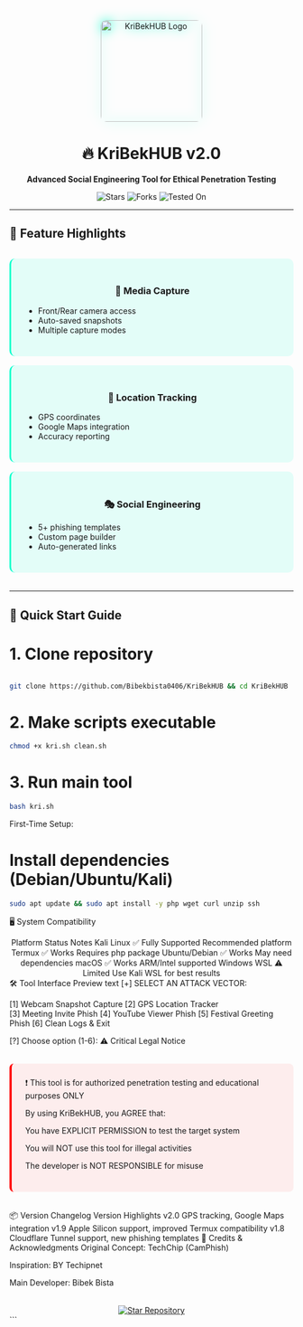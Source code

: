 <div align="center">
  <img src="assets/logo.png" alt="KriBekHUB Logo" width="180" style="border-radius:10px;filter:drop-shadow(0 0 10px #00ffcc)"/>
  
  # 🔥 KriBekHUB v2.0
  
  **Advanced Social Engineering Tool for Ethical Penetration Testing**
  
  <div>
    <img src="https://img.shields.io/github/stars/Bibekbista0406/KriBekHUB?style=for-the-badge&color=00ffcc&label=Stars" alt="Stars"/>
    <img src="https://img.shields.io/github/forks/Bibekbista0406/KriBekHUB?style=for-the-badge&color=00ffcc&label=Forks" alt="Forks"/>
    <img src="https://img.shields.io/badge/Tested%20On-Kali%20|%20Termux%20|%20WSL-00ffcc?style=for-the-badge" alt="Tested On"/>
  </div>
</div>

---

## 🌟 Feature Highlights

<div align="center" style="display:grid;grid-template-columns:repeat(auto-fit, minmax(300px, 1fr));gap:1rem;margin:2rem 0">

<div style="background:rgba(0,255,204,0.1);padding:1.5rem;border-radius:10px;border-left:3px solid #00ffcc">
<h3>📸 Media Capture</h3>
<ul style="text-align:left">
<li>Front/Rear camera access</li>
<li>Auto-saved snapshots</li>
<li>Multiple capture modes</li>
</ul>
</div>

<div style="background:rgba(0,255,204,0.1);padding:1.5rem;border-radius:10px;border-left:3px solid #00ffcc">
<h3>📍 Location Tracking</h3>
<ul style="text-align:left">
<li>GPS coordinates</li>
<li>Google Maps integration</li>
<li>Accuracy reporting</li>
</ul>
</div>

<div style="background:rgba(0,255,204,0.1);padding:1.5rem;border-radius:10px;border-left:3px solid #00ffcc">
<h3>🎭 Social Engineering</h3>
<ul style="text-align:left">
<li>5+ phishing templates</li>
<li>Custom page builder</li>
<li>Auto-generated links</li>
</ul>
</div>

</div>

---

## 🚀 Quick Start Guide

# 1. Clone repository
```bash

git clone https://github.com/Bibekbista0406/KriBekHUB && cd KriBekHUB
```
# 2. Make scripts executable
```bash
chmod +x kri.sh clean.sh
```
# 3. Run main tool
```bash
bash kri.sh
```
First-Time Setup:

# Install dependencies (Debian/Ubuntu/Kali)
```bash
sudo apt update && sudo apt install -y php wget curl unzip ssh
```
🖥️ System Compatibility
<div align="center">
Platform	Status	Notes
Kali Linux	✅ Fully Supported	Recommended platform
Termux	✅ Works	Requires php package
Ubuntu/Debian	✅ Works	May need dependencies
macOS	✅ Works	ARM/Intel supported
Windows WSL	⚠️ Limited	Use Kali WSL for best results
</div>
🛠️ Tool Interface Preview
text
[+] SELECT AN ATTACK VECTOR:

[1] Webcam Snapshot Capture
[2] GPS Location Tracker  
[3] Meeting Invite Phish
[4] YouTube Viewer Phish
[5] Festival Greeting Phish
[6] Clean Logs & Exit

[?] Choose option (1-6): 
⚠️ Critical Legal Notice
<div style="background:#ff000010;padding:1.5rem;border-radius:8px;border-left:4px solid red;margin:2rem 0">
❗ This tool is for authorized penetration testing and educational purposes ONLY

By using KriBekHUB, you AGREE that:

You have EXPLICIT PERMISSION to test the target system

You will NOT use this tool for illegal activities

The developer is NOT RESPONSIBLE for misuse

</div>
📦 Version Changelog
Version	Highlights
v2.0	GPS tracking, Google Maps integration
v1.9	Apple Silicon support, improved Termux compatibility
v1.8	Cloudflare Tunnel support, new phishing templates
🙌 Credits & Acknowledgments
Original Concept: TechChip (CamPhish)

Inspiration: BY Techipnet

Main Developer: Bibek Bista

<div align="center" style="margin-top:2rem"> <a href="https://github.com/Bibekbista0406/KriBekHUB"> <img src="https://img.shields.io/badge/⭐_Star_On_GitHub-00ffcc?style=for-the-badge&logo=github" alt="Star Repository"/> </a> </div> ```
